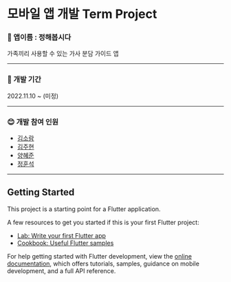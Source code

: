 # 모바일 앱 개발 Term Project

### :seedling: 앱이름 : 정해봅시다
가족끼리 사용할 수 있는 가사 분담 가이드 앱

---
### :calendar: 개발 기간
2022.11.10 ~ (미정)</br>


---
### :blush: 개발 참여 인원
* [김소람](https://github.com/piriram)
* [김주현](https://github.com/JooHyeonKim)
* [양혜준](https://github.com/YangHyeJun)
* [정훈석](https://github.com/HunSeokJeong)



---
## Getting Started

This project is a starting point for a Flutter application.

A few resources to get you started if this is your first Flutter project:

- [Lab: Write your first Flutter app](https://docs.flutter.dev/get-started/codelab)
- [Cookbook: Useful Flutter samples](https://docs.flutter.dev/cookbook)

For help getting started with Flutter development, view the
[online documentation](https://docs.flutter.dev/), which offers tutorials,
samples, guidance on mobile development, and a full API reference.
